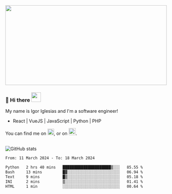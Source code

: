 <img src="https://c.tenor.com/KjVxfRrrncUAAAAd/matrix.gif" width="100%" height="250px">

### 🔭 Hi there <img src="https://raw.githubusercontent.com/MartinHeinz/MartinHeinz/master/wave.gif" width="30px">


My name is Igor Iglesias and I'm a software engineer!
<br>

<ul>
  <li> React | VueJS | JavaScript | Python | PHP </li>
</ul>
You can find me on <a href="https://twitter.com/IgorIglesias5"><img src="https://i.imgur.com/JLLlB5S.png" width="20px"></a>, or on <a href="https://www.linkedin.com/in/igor-iglesias-62478428/"><img src="https://i.imgur.com/PXyIkWx.png" width="22px"></a>.

<br>
<br>

![GitHub stats](https://github-readme-stats.vercel.app/api?username=igoiglesias&show_icons=true&count_private=true&theme=chartreuse-dark&hide_title=true)

<!--START_SECTION:waka-->

```txt
From: 11 March 2024 - To: 18 March 2024

Python   2 hrs 40 mins   █████████████████████▒░░░   85.55 %
Bash     13 mins         █▓░░░░░░░░░░░░░░░░░░░░░░░   06.94 %
Text     9 mins          █▒░░░░░░░░░░░░░░░░░░░░░░░   05.18 %
INI      2 mins          ▒░░░░░░░░░░░░░░░░░░░░░░░░   01.41 %
HTML     1 min           ░░░░░░░░░░░░░░░░░░░░░░░░░   00.64 %
```

<!--END_SECTION:waka-->
